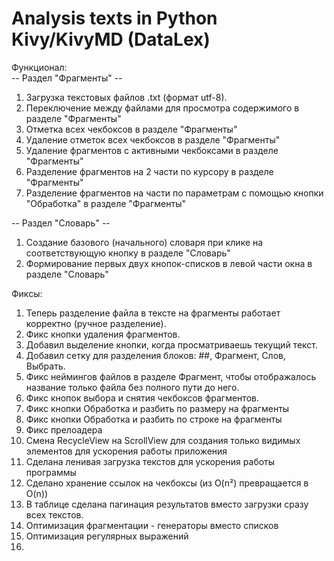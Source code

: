 # Analysis texts in Python Kivy/KivyMD (DataLex)

Функционал:<br>
-- Раздел "Фрагменты" --
1. Загрузка текстовых файлов .txt (формат utf-8).
2. Переключение между файлами для просмотра содержимого в разделе "Фрагменты"
3. Отметка всех чекбоксов в разделе "Фрагменты"
4. Удаление отметок всех чекбоксов в разделе "Фрагменты"
5. Удаление фрагментов с активными чекбоксами в разделе "Фрагменты"
6. Разделение фрагментов на 2 части по курсору в разделе "Фрагменты"
7. Разделение фрагментов на части по параметрам с помощью кнопки "Обработка" в разделе "Фрагменты"

-- Раздел "Словарь" --
1. Создание базового (начального) словаря при клике на соответствующую кнопку в разделе "Словарь"
2. Формирование первых двух кнопок-списков в левой части окна в разделе "Словарь"

Фиксы:
1. Теперь разделение файла в тексте на фрагменты работает корректно (ручное разделение).
2. Фикс кнопки удаления фрагментов.
3. Добавил выделение кнопки, когда просматриваешь текущий текст.
4. Добавил сетку для разделения блоков: ##, Фрагмент, Слов, Выбрать.
5. Фикс неймингов файлов в разделе Фрагмент, чтобы отображалось название только файла без полного пути до него.
6. Фикс кнопок выбора и снятия чекбоксов фрагментов.
7. Фикс кнопки Обработка и разбить по размеру на фрагменты
8. Фикс кнопки Обработка и разбить по строке на фрагменты
9. Фикс прелоадера
10. Смена RecycleView на ScrollView для создания только видимых элементов для ускорения работы приложения
11. Сделана ленивая загрузка текстов для ускорения работы программы
12. Сделано хранение ссылок на чекбоксы (из O(n²) превращается в O(n))
13. В таблице сделана пагинация результатов вместо загрузки сразу всех текстов.
14. Оптимизация фрагментации - генераторы вместо списков
15. Оптимизация регулярных выражений
16. 
